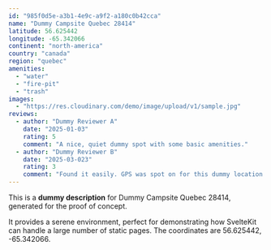 ```yaml
---
id: "985f0d5e-a3b1-4e9c-a9f2-a180c0b42cca"
name: "Dummy Campsite Quebec 28414"
latitude: 56.625442
longitude: -65.342066
continent: "north-america"
country: "canada"
region: "quebec"
amenities:
  - "water"
  - "fire-pit"
  - "trash"
images:
  - "https://res.cloudinary.com/demo/image/upload/v1/sample.jpg"
reviews:
  - author: "Dummy Reviewer A"
    date: "2025-01-03"
    rating: 5
    comment: "A nice, quiet dummy spot with some basic amenities."
  - author: "Dummy Reviewer B"
    date: "2025-03-023"
    rating: 3
    comment: "Found it easily. GPS was spot on for this dummy location."
---
```


This is a **dummy description** for Dummy Campsite Quebec 28414, generated for the proof of concept.

It provides a serene environment, perfect for demonstrating how SvelteKit can handle a large number of static pages. The coordinates are 56.625442, -65.342066.
